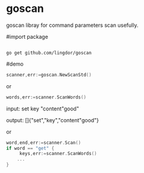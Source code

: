 # goscan

goscan libray for command parameters scan usefully.

#import package

```shell

go get github.com/lingdor/goscan
```

#demo

```go
scanner,err:=goscan.NewScanStd()
```
or
```go
words,err:=scanner.ScanWords()
```

input: set key "content\"good"

output: []{"set","key","content\"good"}

or
```go
word,end,err:=scanner.Scan()
if word == "get" {
     keys,err:=scanner.ScanWords()
    ...
}
```

